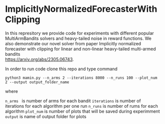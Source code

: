 # ImplicitlyNormalizedForecasterWithClipping

In this represitory we provide code for experiments with different popular MultiArmBandits solvers and heavy-tailed noise in reward functions. We also demonstrate our novel solver from paper Implicitly normalized forecaster with clipping for linear and non-linear heavy-tailed multi-armed bandits  
https://arxiv.org/abs/2305.06743.

In order to run code clone this repo and type command

`python3 mamin.py --n_arms 2 --iterations 8000 --n_runs 100 --plot_num 2 --output output_folder_name `

where

`n_arms ` is number of arms for each bandit
`iterations` is number of iterations for each algorithm per one run
`n_runs` is number of rums for each algorithm
`plot_num` is number of plots that will be saved during experimment
`output` is name of output folder for plots
